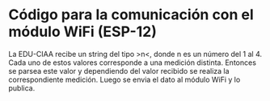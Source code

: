 # Código para la comunicación con el módulo WiFi (ESP-12)

La EDU-CIAA recibe un string del tipo >n<, donde n es un número del 1 al 4. Cada uno de estos valores corresponde a una medición distinta. 
Entonces se parsea este valor y dependiendo del valor recibido se realiza la correspondiente medición. Luego se envia el dato al módulo WiFi y lo publica. 